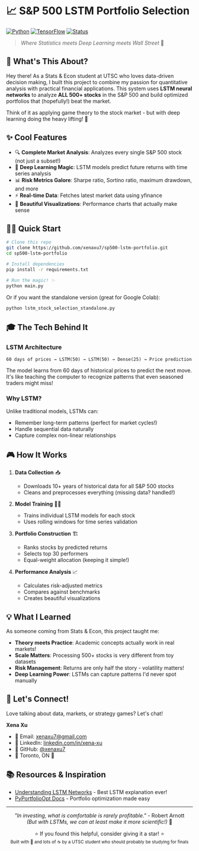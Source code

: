 # 📈 S&P 500 LSTM Portfolio Selection

[![Python](https://img.shields.io/badge/Python-3.8%2B-blue)](https://www.python.org/)
[![TensorFlow](https://img.shields.io/badge/TensorFlow-2.0%2B-orange)](https://www.tensorflow.org/)
[![Status](https://img.shields.io/badge/Status-Active-success)](https://github.com/)

> *Where Statistics meets Deep Learning meets Wall Street* 🚀

## 🎯 What's This About?

Hey there! As a Stats & Econ student at UTSC who loves data-driven decision making, I built this project to combine my passion for quantitative analysis with practical financial applications. This system uses **LSTM neural networks** to analyze **ALL 500+ stocks** in the S&P 500 and build optimized portfolios that (hopefully!) beat the market.

Think of it as applying game theory to the stock market - but with deep learning doing the heavy lifting! 🧠

## ✨ Cool Features

- 🔍 **Complete Market Analysis**: Analyzes every single S&P 500 stock (not just a subset!)
- 🤖 **Deep Learning Magic**: LSTM models predict future returns with time series analysis
- 📊 **Risk Metrics Galore**: Sharpe ratio, Sortino ratio, maximum drawdown, and more
- ⚡ **Real-time Data**: Fetches latest market data using yfinance
- 🎨 **Beautiful Visualizations**: Performance charts that actually make sense

## 🏃‍♀️ Quick Start

```bash
# Clone this repo
git clone https://github.com/xenaxu7/sp500-lstm-portfolio.git
cd sp500-lstm-portfolio

# Install dependencies
pip install -r requirements.txt

# Run the magic! ✨
python main.py
```

Or if you want the standalone version (great for Google Colab):
```python
python lstm_stock_selection_standalone.py
```


## 🎓 The Tech Behind It

### LSTM Architecture
```
60 days of prices → LSTM(50) → LSTM(50) → Dense(25) → Price prediction
```

The model learns from 60 days of historical prices to predict the next move. It's like teaching the computer to recognize patterns that even seasoned traders might miss!

### Why LSTM?
Unlike traditional models, LSTMs can:
- Remember long-term patterns (perfect for market cycles!)
- Handle sequential data naturally
- Capture complex non-linear relationships

## 🎮 How It Works

1. **Data Collection** 📥
   - Downloads 10+ years of historical data for all S&P 500 stocks
   - Cleans and preprocesses everything (missing data? handled!)

2. **Model Training** 🏋️‍♀️
   - Trains individual LSTM models for each stock
   - Uses rolling windows for time series validation

3. **Portfolio Construction** 🏗️
   - Ranks stocks by predicted returns
   - Selects top 30 performers
   - Equal-weight allocation (keeping it simple!)

4. **Performance Analysis** 📈
   - Calculates risk-adjusted metrics
   - Compares against benchmarks
   - Creates beautiful visualizations

## 💡 What I Learned

As someone coming from Stats & Econ, this project taught me:
- **Theory meets Practice**: Academic concepts actually work in real markets!
- **Scale Matters**: Processing 500+ stocks is very different from toy datasets
- **Risk Management**: Returns are only half the story - volatility matters!
- **Deep Learning Power**: LSTMs can capture patterns I'd never spot manually


## 🤝 Let's Connect!

Love talking about data, markets, or strategy games? Let's chat!

**Xena Xu**
- 📧 Email: xenaxu7@gmail.com
- 💼 LinkedIn: [linkedin.com/in/xena-xu](https://www.linkedin.com/in/xena-xu/)
- 🐙 GitHub: [@xenaxu7](https://github.com/xenaxu7)
- 📍 Toronto, ON 🍁

## 📚 Resources & Inspiration

- [Understanding LSTM Networks](https://colah.github.io/posts/2015-08-Understanding-LSTMs/) - Best LSTM explanation ever!
- [PyPortfolioOpt Docs](https://pyportfolioopt.readthedocs.io/) - Portfolio optimization made easy

---

<p align="center">
  <i>"In investing, what is comfortable is rarely profitable."</i> - Robert Arnott
  <br>
  <i>(But with LSTMs, we can at least make it more scientific!)</i> 🎯
</p>

<p align="center">
  ⭐ If you found this helpful, consider giving it a star! ⭐
  <br>
  <sub>Built with 💜 and lots of ☕ by a UTSC student who should probably be studying for finals</sub>
</p>
